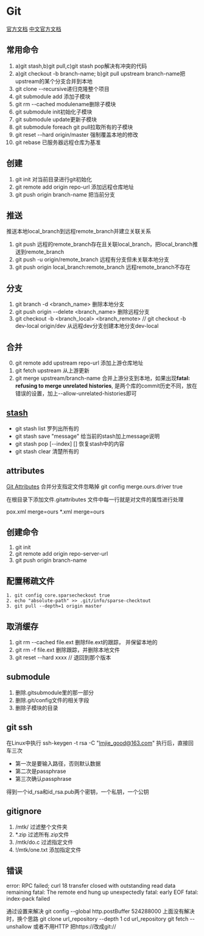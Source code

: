 # Git

[官方文档](https://git-scm.com/docs)
[中文官方文档](https://git-scm.com/book/zh/v2)

## 常用命令

1. a)git stash,b)git pull,c)git stash pop解决有冲突的代码
2. a)git checkout -b branch-name; b)git pull upstream branch-name把upstream的某个分支合并到本地
3. git clone <repository> --recursive递归克隆整个项目
4. git submodule add <repository> <path>添加子模块
5. git rm --cached modulename删除子模块
6. git submodule init初始化子模块
7. git submodule update更新子模块
8. git submodule foreach git pull拉取所有的子模块
9. git reset --hard origin/master 强制覆盖本地的修改
10. git rebase 已服务器远程仓库为基准

## 创建 
1. git init 对当前目录进行git初始化
2. git remote add origin repo-url 添加远程仓库地址
3. git push origin branch-name 把当前分支

## 推送
推送本地local_branch到远程remote_branch并建立关联关系
1. git push 远程的remote_branch存在且关联local_branch，把local_branch推送到remote_branch
2. git push -u origin/remote_branch 远程有分支但未关联本地分支 
3. git push origin local_branch:remote_branch 远程remote_branch不存在

## 分支
1. git branch -d <branch_name> 删除本地分支
2. git push origin --delete <branch_name> 删除远程分支
3. git checkout -b <branch_local> <branch_remote> // git checkout -b dev-local origin/dev 从远程dev分支创建本地分支dev-local

## 合并
0. git remote add upstream repo-url 添加上游仓库地址
1. git fetch upstream 从上游更新
2. git merge upstream/branch-name 合并上游分支到本地，如果出现**fatal: refusing to merge unrelated histories**, 是两个库的commit历史不同，放在错误的设置，加上--allow-unrelated-histories即可

## [stash](https://www.git-scm.com/docs/git-stash)

- git stash list 罗列出所有的
- git stash save "message" 给当前的stash加上message说明
- git stash pop [--index] [<stash>] 恢复stash中的内容
- git stash clear 清楚所有的 


## attributes
[Git Attributes](https://git-scm.com/book/en/v2/Customizing-Git-Git-Attributes)
合并分支指定文件忽略掉
git config merge.ours.driver true 

在根目录下添加文件.gitattributes
文件中每一行就是对文件的属性进行处理

pox.xml merge=ours 
*.xml merge=ours 

## 创建命令

1. git init
2. git remote add origin repo-server-url
3. git push origin branch-name
    
	
## 配置稀疏文件

    1. git config core.sparsecheckout true
    2. echo "absolute-path" >> .git/info/sparse-checktout
    3. git pull --depth=1 origin master

## 取消缓存

1. git rm --cached file.ext 删除file.ext的跟踪， 并保留本地的
2. git rm -f file.ext 删除跟踪，并删除本地文件
3. git reset --hard xxxx // 退回到那个版本

## submodule

1. 删除.gitsubmodule里的那一部分
2. 删除.git/config文件的相关字段
3. 删除子模块的目录

## git ssh
在Linux中执行
ssh-keygen -t rsa -C "lmjie_good@163.com"
执行后，直接回车三次

- 第一次是要输入路径，否则默认数据
- 第二次是passphrase
- 第三次确认passphrase

得到一个id_rsa和id_rsa.pub两个密钥，一个私钥，一个公钥


## gitignore

1. /mtk/ 过滤整个文件夹
2. *.zip 过滤所有.zip文件
3. /mtk/do.c 过滤指定文件
4. !/mtk/one.txt 添加指定文件

## 错误

error: RPC failed; curl 18 transfer closed with outstanding read data remaining
fatal: The remote end hung up unexpectedly
fatal: early EOF
fatal: index-pack failed

通过设置来解决
git config --global http.postBuffer 524288000
上面没有解决时，换个思路
git clone url_repository --depth 1
cd url_repository 
git fetch --unshallow 
或者不用HTTP
把https://改成git://
